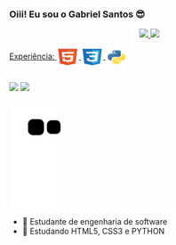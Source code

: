 ### Oiii! Eu sou o Gabriel Santos  😎 

<div align="center">
  <a href="https://github.com/GabrielSantos25">
  <img height="180em" src="https://github-readme-stats.vercel.app/api?username=GabrielSantos25&show_icons=true&theme=dark&include_all_commits=true&count_private=true"/>
  <img height="180em" src="https://github-readme-stats.vercel.app/api/top-langs/?username=GabrielSantos25&layout=compact&langs_count=7&theme=dark"/>
</div>
 
 <div style="display: inline_block"><br>
   Experiência:
  <img align="center" alt="Gabriek-HTML" height="30" width="40" src="https://raw.githubusercontent.com/devicons/devicon/master/icons/html5/html5-original.svg">
  <img align="center" alt="Gabriel-CSS" height="30" width="40" src="https://raw.githubusercontent.com/devicons/devicon/master/icons/css3/css3-original.svg">
  <img align="center" alt="Gabriel-Python" height="30" width="40" src="https://raw.githubusercontent.com/devicons/devicon/master/icons/python/python-original.svg">
</div>

 ##
  
<div> 
  
  <a href="https://instagram.com/eugabriiel__" target="_blank"><img src="https://img.shields.io/badge/-Instagram-%23E4405F?style=for-the-badge&logo=instagram&logoColor=white" target="_blank"></a>
  <a href="https://www.linkedin.com/in/joão-gabriel-019220208" target="_blank"><img src="https://img.shields.io/badge/-LinkedIn-%230077B5?style=for-the-badge&logo=linkedin&logoColor=white" target="_blank"></a> 
 
  ![Snake animation](https://github.com/rafaballerini/rafaballerini/blob/output/github-contribution-grid-snake.svg)
 
</div>

- 🔭 Estudante de engenharia de software
- 🌱 Estudando HTML5, CSS3 e PYTHON
